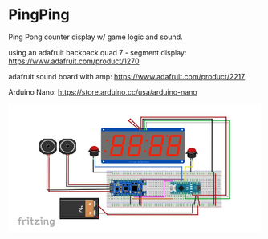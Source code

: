 # PingPing
Ping Pong counter display w/ game logic and sound. 

using an adafruit backpack quad 7 - segment display:
https://www.adafruit.com/product/1270

adafruit sound board with amp:
https://www.adafruit.com/product/2217

Arduino Nano:
https://store.arduino.cc/usa/arduino-nano

![](Images/Pingping%20schema.JPG)
